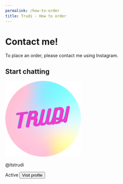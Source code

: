 ```yaml
---
permalink: /how-to-order
title: Trudi - How to order
---
```


<div class="flex justify-center flex-wrap p-5 mt-12">
    <div class="mx-5 min-h-screen grid place-content-start">
        <div class="bg-gradient-to-r from-blue-400 to-indigo-500 rounded-2xl text-white p-8 text-center h-72 max-w-sm mx-auto">
            <h1 class="text-3xl mb-3">Contact me!</h1>
            <p class="text-lg">To place an order, please contact me using Instagram.</p>
        </div>
        <div class="bg-white py-8 px-10 text-center rounded-md shadow-lg transform -translate-y-20 sm:-translate-y-24 max-w-xs mx-auto">
            <h2 class="font-semibold text-2xl mb-6">Start chatting</h2>
            <img class="w-20 h-20 object-cover rounded-full mx-auto shadow-lg" src="/assets/logo_small.png" alt="Trudi logo">
            <p class="capitalize text-xl mt-1">@itstrudi</p>
            <span class="flex items-center border rounded-full w-24 pr-2 justify-center mx-auto mt-2 mb-12"><div class="bg-green-400 rounded-full w-2.5 h-2.5 block mr-2"></div>Active</span>
            <a href="https://www.instagram.com/itstrudi"><button class="rounded-md bg-gradient-to-r from-blue-400 to-indigo-500 text-xl text-white pt-3 pb-4 px-8 inline">Visit profile</button></a>
        </div>
    </div>
</div>
